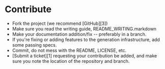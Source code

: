 Contribute
==========


* Fork the project (we recommend [GitHub][3])
* Make sure you read the writing guide, README_WRITING.markdown
* Make your documentation addition/fix -- preferably in a branch.
* If you're fixing or adding features to the generation 
  infrastructure, add some passing specs.
* Commit, do not mess with the README, LICENSE, etc.
* [Submit a ticket][1] requesting your contribution be added, and make
  sure you note the location of the repository and branch.
